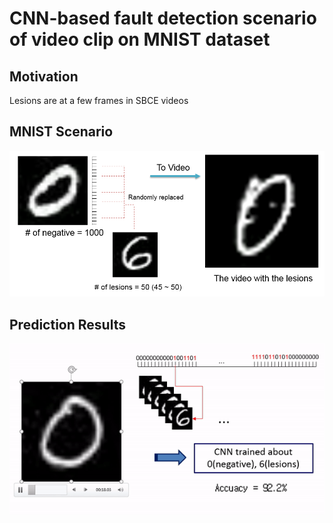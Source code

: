 # CNN-based fault detection scenario of video clip on MNIST dataset

## Motivation

Lesions are at a few frames in SBCE videos 

## MNIST Scenario

![Scenario](./images/scenario.PNG)


## Prediction Results

![Prediction](./images/prediction.gif)

